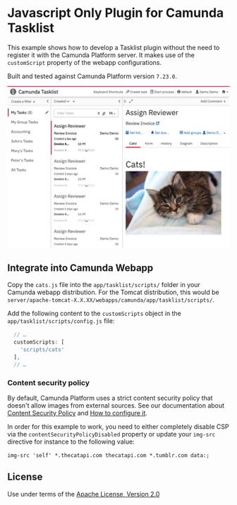 Javascript Only Plugin for Camunda Tasklist
=================================

This example shows how to develop a Tasklist plugin without the need to register it with the Camunda Platform server. It makes use of the `customScript` property of the webapp configurations.

Built and tested against Camunda Platform version `7.23.0`.

![Screenshot](screenshot.png)


Integrate into Camunda Webapp
-----------------------------

Copy the `cats.js` file into the `app/tasklist/scripts/` folder in your Camunda webapp distribution. For the Tomcat distribution, this would be `server/apache-tomcat-X.X.XX/webapps/camunda/app/tasklist/scripts/`.

Add the following content to the `customScripts` object in the `app/tasklist/scripts/config.js` file:

```javascript
  // …
  customScripts: [
    'scripts/cats'
  ],
  // …
```

### Content security policy

By default, Camunda Platform uses a strict content security policy that doesn't allow images from external sources.
See our documentation about [Content Security Policy](https://docs.camunda.org/manual/develop/webapps/shared-options/header-security/#content-security-policy) and [How to configure it](https://docs.camunda.org/manual/develop/webapps/shared-options/header-security/#how-to-configure).

In order for this example to work, you need to either completely disable CSP via the `contentSecurityPolicyDisabled` property or update your `img-src` directive for instance to the following value:

```
img-src 'self' *.thecatapi.com thecatapi.com *.tumblr.com data:;
```

License
-------

Use under terms of the [Apache License, Version 2.0](http://www.apache.org/licenses/LICENSE-2.0)
